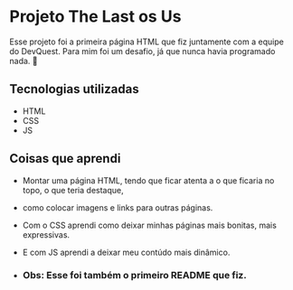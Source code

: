 # Projeto The Last os Us
Esse projeto foi a primeira página HTML que fiz juntamente com a equipe do DevQuest.
Para mim foi um desafio, já que nunca havia programado nada. 🚀

## Tecnologias utilizadas
- HTML
- CSS
- JS

## Coisas que aprendi
- Montar uma página HTML, tendo que ficar atenta a o que ficaria no topo, o que teria destaque,
- como colocar imagens e links para outras páginas.
- Com o CSS aprendi como deixar minhas páginas mais bonitas, mais expressivas.
- E com JS aprendi a deixar meu contúdo mais dinâmico.

- ### Obs: Esse foi também o primeiro README que fiz.
